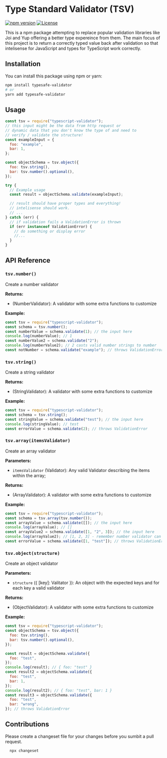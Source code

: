 # Type Standard Validator (TSV)

[![npm version](https://badge.fury.io/js/type-standard-validator.svg)](https://www.npmjs.com/package/type-standard-validator)
[![License](https://img.shields.io/badge/license-MIT-blue.svg)](https://opensource.org/licenses/MIT)

This is a npm package attempting to replace popular validation libraries like Joi and Yup offering a better type expereince from them. The main focus of this project is to return a correctly typed value back after validation so that intelisense for JavaScript and types for TypeScript work correctly.

## Installation

You can install this package using npm or yarn:

```bash
npm install typesafe-validator
# or
yarn add typesafe-validator
```

## Usage

```javascript
const tsv = require("typescript-validator");
// this input might be the data from http request or
// dynamic data that you don't know the type of and need to
// verify / validate the structure!
const exampleInput = {
  foo: "example",
  bar: 1,
};

const objectSchema = tsv.object({
  foo: tsv.string(),
  bar: tsv.number().optional(),
});

try {
  // Example usage
  const result = objectSchema.validate(exampleInput);

  // result should have proper types and everything!
  // intelisense should work.
  // ...
} catch (err) {
  // if validation fails a ValidationError is thrown
  if (err instanceof ValidationError) {
    // do something or display error
    //...
  }
}
```

## API Reference

### `tsv.number()`

Create a number validator

**Returns:**

- (NumberValidator): A validator with some extra functions to customize

**Example:**

```javascript
const tsv = require("typescript-validator");
const schema = tsv.number();
const numberValue = schema.validate(1); // the input here
console.log(numberValue); // 1
const numberValue2 = schema.validate("2");
console.log(numberValue2); // 2 casts valid number strings to number
const notNumber = schema.validate("example"); // throws ValidationError
```

### `tsv.string()`

Create a string validator

**Returns:**

- (StringValidator): A validator with some extra functions to customize

**Example:**

```javascript
const tsv = require("typescript-validator");
const schema = tsv.string();
const stringValue = schema.validate("test"); // the input here
console.log(stringValue); // test
const errorValue = schema.validate(2); // throws ValidationError
```

### `tsv.array(itemsValidator)`

Create an array validator

**Parameters:**

- `itemsValidator` (Validator): Any valid Validator describing the items within the array;

**Returns:**

- (ArrayValidator): A validator with some extra functions to customize

**Example:**

```javascript
const tsv = require("typescript-validator");
const schema = tsv.array(tsv.number());
const arrayValue = schema.validate([]); // the input here
console.log(arrayValue); // []
const arrayValue2 = schema.validate([1, "2", 3]); // the input here
console.log(arrayValue2); // [1, 2, 3] - remember number validator can cast valid number strings to numbers
const errorValue = schema.validate([1, "test"]); // throws ValidationError
```

### `tsv.object(structure)`

Create an object validator

**Parameters:**

- `structure` ({ [key]: Valitator }): An object with the expected keys and for each key a valid validator

**Returns:**

- (ObjectValidator): A validator with some extra functions to customize

**Example:**

```javascript
const tsv = require("typescript-validator");
const objectSchema = tsv.object({
  foo: tsv.string(),
  bar: tsv.number().optional(),
});

const result = objectSchema.validate({
  foo: "test",
});
console.log(result); // { foo: "test" }
const result2 = objectSchema.validate({
  foo: "test",
  bar: 1,
});
console.log(result2); // { foo: "test", bar: 1 }
const result3 = objectSchema.validate({
  foo: "test",
  bar: "wrong",
}); // throws ValidationError
```

## Contributions

Please create a changeset file for your changes before you sumbit a pull request.

```
  npx changeset
```
